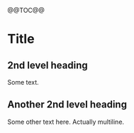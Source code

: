 @@TOC@@

# Title

## 2nd level heading

Some text.

## Another 2nd level heading

Some other text here.
Actually multiline.


